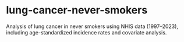 # lung-cancer-never-smokers
Analysis of lung cancer in never smokers using NHIS data (1997–2023), including age-standardized incidence rates and covariate analysis.
